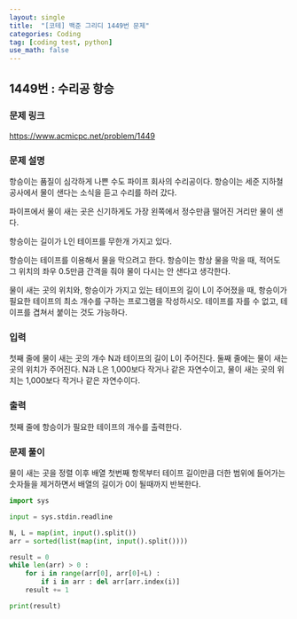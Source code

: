 ```yaml
---
layout: single
title:  "[코테] 백준 그리디 1449번 문제"
categories: Coding
tag: [coding test, python]
use_math: false
---
```


## 1449번 : 수리공 항승
### 문제 링크
<https://www.acmicpc.net/problem/1449>

### 문제 설명
항승이는 품질이 심각하게 나쁜 수도 파이프 회사의 수리공이다. 항승이는 세준 지하철 공사에서 물이 샌다는 소식을 듣고 수리를 하러 갔다.

파이프에서 물이 새는 곳은 신기하게도 가장 왼쪽에서 정수만큼 떨어진 거리만 물이 샌다.

항승이는 길이가 L인 테이프를 무한개 가지고 있다.

항승이는 테이프를 이용해서 물을 막으려고 한다. 항승이는 항상 물을 막을 때, 적어도 그 위치의 좌우 0.5만큼 간격을 줘야 물이 다시는 안 샌다고 생각한다.

물이 새는 곳의 위치와, 항승이가 가지고 있는 테이프의 길이 L이 주어졌을 때, 항승이가 필요한 테이프의 최소 개수를 구하는 프로그램을 작성하시오. 테이프를 자를 수 없고, 테이프를 겹쳐서 붙이는 것도 가능하다.

### 입력
첫째 줄에 물이 새는 곳의 개수 N과 테이프의 길이 L이 주어진다. 둘째 줄에는 물이 새는 곳의 위치가 주어진다. N과 L은 1,000보다 작거나 같은 자연수이고, 물이 새는 곳의 위치는 1,000보다 작거나 같은 자연수이다.

### 출력
첫째 줄에 항승이가 필요한 테이프의 개수를 출력한다.

### 문제 풀이
물이 새는 곳을 정렬 이후 배열 첫번째 항목부터 테이프 길이만큼 더한 범위에 들어가는 숫자들을 제거하면서 배열의 길이가 0이 될때까지 반복한다.


```python
import sys

input = sys.stdin.readline

N, L = map(int, input().split())
arr = sorted(list(map(int, input().split())))

result = 0
while len(arr) > 0 :
    for i in range(arr[0], arr[0]+L) : 
        if i in arr : del arr[arr.index(i)]
    result += 1

print(result)
```
